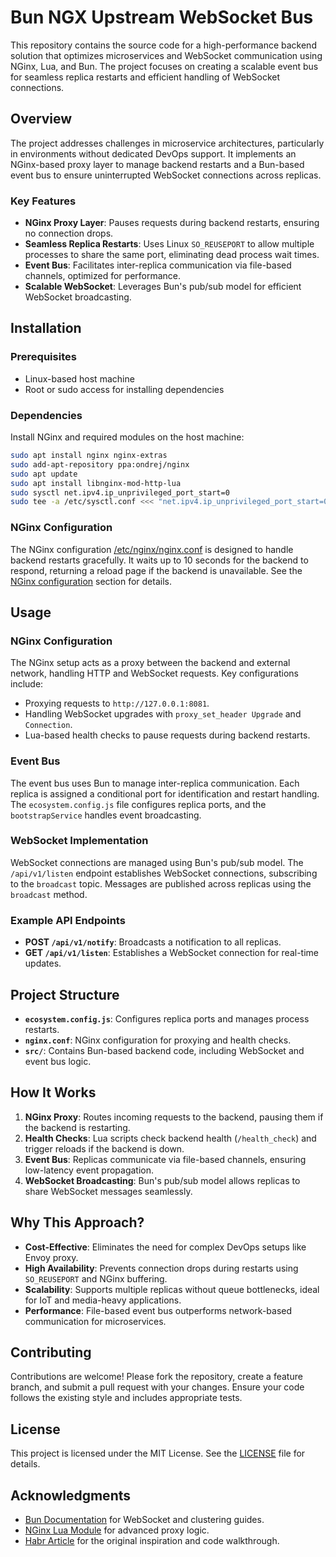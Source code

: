 # Bun NGX Upstream WebSocket Bus

This repository contains the source code for a high-performance backend solution that optimizes microservices and WebSocket communication using NGinx, Lua, and Bun. The project focuses on creating a scalable event bus for seamless replica restarts and efficient handling of WebSocket connections.

## Overview

The project addresses challenges in microservice architectures, particularly in environments without dedicated DevOps support. It implements an NGinx-based proxy layer to manage backend restarts and a Bun-based event bus to ensure uninterrupted WebSocket connections across replicas.

### Key Features
- **NGinx Proxy Layer**: Pauses requests during backend restarts, ensuring no connection drops.
- **Seamless Replica Restarts**: Uses Linux `SO_REUSEPORT` to allow multiple processes to share the same port, eliminating dead process wait times.
- **Event Bus**: Facilitates inter-replica communication via file-based channels, optimized for performance.
- **Scalable WebSocket**: Leverages Bun's pub/sub model for efficient WebSocket broadcasting.

## Installation

### Prerequisites
- Linux-based host machine
- Root or sudo access for installing dependencies

### Dependencies
Install NGinx and required modules on the host machine:

```bash
sudo apt install nginx nginx-extras
sudo add-apt-repository ppa:ondrej/nginx
sudo apt update
sudo apt install libnginx-mod-http-lua
sudo sysctl net.ipv4.ip_unprivileged_port_start=0
sudo tee -a /etc/sysctl.conf <<< "net.ipv4.ip_unprivileged_port_start=0"
```

### NGinx Configuration
The NGinx configuration [/etc/nginx/nginx.conf](./config/nginx.conf.prod) is designed to handle backend restarts gracefully. It waits up to 10 seconds for the backend to respond, returning a reload page if the backend is unavailable. See the [NGinx configuration](#nginx-configuration) section for details.

## Usage

### NGinx Configuration
The NGinx setup acts as a proxy between the backend and external network, handling HTTP and WebSocket requests. Key configurations include:
- Proxying requests to `http://127.0.0.1:8081`.
- Handling WebSocket upgrades with `proxy_set_header Upgrade` and `Connection`.
- Lua-based health checks to pause requests during backend restarts.

### Event Bus
The event bus uses Bun to manage inter-replica communication. Each replica is assigned a conditional port for identification and restart handling. The `ecosystem.config.js` file configures replica ports, and the `bootstrapService` handles event broadcasting.

### WebSocket Implementation
WebSocket connections are managed using Bun's pub/sub model. The `/api/v1/listen` endpoint establishes WebSocket connections, subscribing to the `broadcast` topic. Messages are published across replicas using the `broadcast` method.

### Example API Endpoints
- **POST `/api/v1/notify`**: Broadcasts a notification to all replicas.
- **GET `/api/v1/listen`**: Establishes a WebSocket connection for real-time updates.

## Project Structure

- **`ecosystem.config.js`**: Configures replica ports and manages process restarts.
- **`nginx.conf`**: NGinx configuration for proxying and health checks.
- **`src/`**: Contains Bun-based backend code, including WebSocket and event bus logic.

## How It Works

1. **NGinx Proxy**: Routes incoming requests to the backend, pausing them if the backend is restarting.
2. **Health Checks**: Lua scripts check backend health (`/health_check`) and trigger reloads if the backend is down.
3. **Event Bus**: Replicas communicate via file-based channels, ensuring low-latency event propagation.
4. **WebSocket Broadcasting**: Bun's pub/sub model allows replicas to share WebSocket messages seamlessly.

## Why This Approach?

- **Cost-Effective**: Eliminates the need for complex DevOps setups like Envoy proxy.
- **High Availability**: Prevents connection drops during restarts using `SO_REUSEPORT` and NGinx buffering.
- **Scalability**: Supports multiple replicas without queue bottlenecks, ideal for IoT and media-heavy applications.
- **Performance**: File-based event bus outperforms network-based communication for microservices.

## Contributing

Contributions are welcome! Please fork the repository, create a feature branch, and submit a pull request with your changes. Ensure your code follows the existing style and includes appropriate tests.

## License

This project is licensed under the MIT License. See the [LICENSE](LICENSE) file for details.

## Acknowledgments

- [Bun Documentation](https://bun.sh/) for WebSocket and clustering guides.
- [NGinx Lua Module](https://github.com/openresty/lua-nginx-module) for advanced proxy logic.
- [Habr Article](https://github.com/tripolskypetr/bun-ngx-upstream-websocket-bus) for the original inspiration and code walkthrough.
